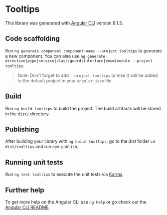 # Tooltips

This library was generated with [Angular CLI](https://github.com/angular/angular-cli) version 8.1.3.

## Code scaffolding

Run `ng generate component component-name --project tooltips` to generate a new component. You can also use `ng generate directive|pipe|service|class|guard|interface|enum|module --project tooltips`.
> Note: Don't forget to add `--project tooltips` or else it will be added to the default project in your `angular.json` file. 

## Build

Run `ng build tooltips` to build the project. The build artifacts will be stored in the `dist/` directory.

## Publishing

After building your library with `ng build tooltips`, go to the dist folder `cd dist/tooltips` and run `npm publish`.

## Running unit tests

Run `ng test tooltips` to execute the unit tests via [Karma](https://karma-runner.github.io).

## Further help

To get more help on the Angular CLI use `ng help` or go check out the [Angular CLI README](https://github.com/angular/angular-cli/blob/master/README.md).
